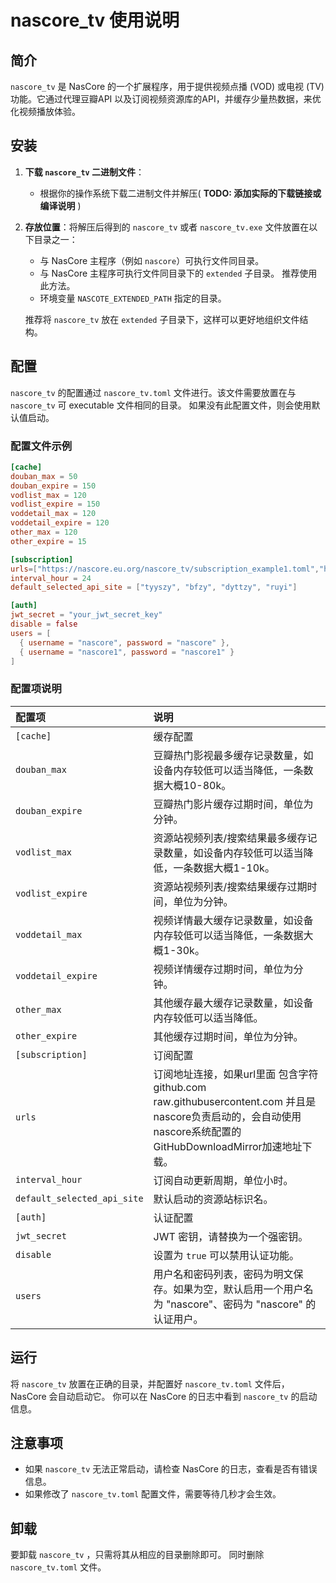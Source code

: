 # nascore_tv 使用说明

## 简介

`nascore_tv` 是 NasCore 的一个扩展程序，用于提供视频点播 (VOD) 或电视 (TV) 功能。它通过代理豆瓣API 以及订阅视频资源库的API，并缓存少量热数据，来优化视频播放体验。

## 安装

1.  **下载 `nascore_tv` 二进制文件**：
    - 根据你的操作系统下载二进制文件并解压( **TODO: 添加实际的下载链接或编译说明** )

2.  **存放位置**：将解压后得到的 `nascore_tv` 或者 `nascore_tv.exe` 文件放置在以下目录之一：
    - 与 NasCore 主程序（例如 `nascore`）可执行文件同目录。
    - 与 NasCore 主程序可执行文件同目录下的 `extended` 子目录。 推荐使用此方法。
    - 环境变量 `NASCOTE_EXTENDED_PATH` 指定的目录。

    推荐将 `nascore_tv` 放在 `extended` 子目录下，这样可以更好地组织文件结构。

## 配置

`nascore_tv` 的配置通过 `nascore_tv.toml` 文件进行。该文件需要放置在与 `nascore_tv` 可 executable 文件相同的目录。 如果没有此配置文件，则会使用默认值启动。

### 配置文件示例

```toml CodeSpace/nascore_vod/nascore_tv.toml
[cache]
douban_max = 50
douban_expire = 150
vodlist_max = 120
vodlist_expire = 150
voddetail_max = 120
voddetail_expire = 120
other_max = 120
other_expire = 15

[subscription]
urls=["https://nascore.eu.org/nascore_tv/subscription_example1.toml","https://nascore.eu.org/nascore_tv/subscription_example2.toml"]
interval_hour = 24
default_selected_api_site = ["tyyszy", "bfzy", "dyttzy", "ruyi"]

[auth]
jwt_secret = "your_jwt_secret_key"
disable = false
users = [
  { username = "nascore", password = "nascore" },
  { username = "nascore1", password = "nascore1" }
]
```

### 配置项说明

| 配置项 | 说明 |
| :-- | :-- |
| `[cache]` | 缓存配置 |
| `douban_max` | 豆瓣热门影视最多缓存记录数量，如设备内存较低可以适当降低，一条数据大概10-80k。 |
| `douban_expire` | 豆瓣热门影片缓存过期时间，单位为分钟。 |
| `vodlist_max` | 资源站视频列表/搜索结果最多缓存记录数量，如设备内存较低可以适当降低，一条数据大概1-10k。 |
| `vodlist_expire` | 资源站视频列表/搜索结果缓存过期时间，单位为分钟。 |
| `voddetail_max` | 视频详情最大缓存记录数量，如设备内存较低可以适当降低，一条数据大概1-30k。 |
| `voddetail_expire` | 视频详情缓存过期时间，单位为分钟。 |
| `other_max` | 其他缓存最大缓存记录数量，如设备内存较低可以适当降低。 |
| `other_expire` | 其他缓存过期时间，单位为分钟。 |
| `[subscription]` | 订阅配置 |
| `urls` | 订阅地址连接，如果url里面 包含字符 github.com raw.githubusercontent.com 并且是nascore负责启动的，会自动使用nascore系统配置的GitHubDownloadMirror加速地址下载。 |
| `interval_hour` | 订阅自动更新周期，单位小时。 |
| `default_selected_api_site` | 默认启动的资源站标识名。 |
| `[auth]` | 认证配置 |
| `jwt_secret` | JWT 密钥，请替换为一个强密钥。 |
| `disable` | 设置为 `true` 可以禁用认证功能。 |
| `users` | 用户名和密码列表，密码为明文保存。如果为空，默认启用一个用户名为 "nascore"、密码为 "nascore" 的认证用户。 |

## 运行

将 `nascore_tv` 放置在正确的目录，并配置好 `nascore_tv.toml` 文件后， NasCore 会自动启动它。 你可以在 NasCore 的日志中看到 `nascore_tv` 的启动信息。

## 注意事项

- 如果 `nascore_tv` 无法正常启动，请检查 NasCore 的日志，查看是否有错误信息。
- 如果修改了 `nascore_tv.toml` 配置文件，需要等待几秒才会生效。

## 卸载

要卸载 `nascore_tv` ，只需将其从相应的目录删除即可。 同时删除 `nascore_tv.toml` 文件。
